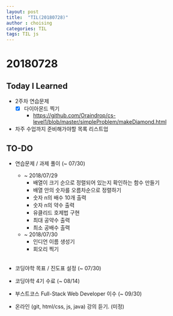 ```yaml
---
layout: post
title:  "TIL(20180728)"
author : choising
categories: TIL
tags: TIL js
---
```

# 20180728
## Today I Learned
- 2주차 연습문제
    - [x] 다이아몬드 찍기
        - <https://github.com/Oraindrop/cs-level1/blob/master/simpleProblem/makeDiamond.html>

- 차주 수업까지 준비해가야할 목록 리스트업

## TO-DO
- 연습문제 / 과제 풀이 (~ 07/30)
    - ~ 2018/07/29
        - 배열이 크기 순으로 정렬되어 있는지 확인하는 함수 만들기
        - 배열 안의 숫자를 오름차순으로 정렬하기
        - 숫자 n의 배수 10개 출력
        - 숫자 n의 약수 출력
        - 유클리드 호제법 구현
        - 최대 공약수 출력
        - 최소 공배수 출력
    - ~ 2018/07/30
        - 인디언 이름 생성기
        - 회오리 찍기 <br><br>

- 코딩야학 목표 / 진도표 설정 (~ 07/30)
- 코딩야학 4기 수료 (~ 08/14)

- 부스트코스 Full-Stack Web Developer 이수 (~ 09/30)

- 온라인 (git, html/css, js, java) 강의 듣기. (미정)